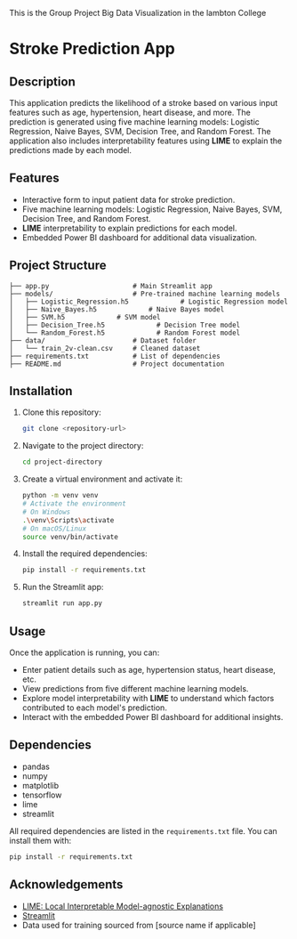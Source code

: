 This is the Group Project Big Data Visualization in the lambton College

# Stroke Prediction App

## Description

This application predicts the likelihood of a stroke based on various input features such as age, hypertension, heart disease, and more. The prediction is generated using five machine learning models: Logistic Regression, Naive Bayes, SVM, Decision Tree, and Random Forest. The application also includes interpretability features using **LIME** to explain the predictions made by each model.

## Features
- Interactive form to input patient data for stroke prediction.
- Five machine learning models: Logistic Regression, Naive Bayes, SVM, Decision Tree, and Random Forest.
- **LIME** interpretability to explain predictions for each model.
- Embedded Power BI dashboard for additional data visualization.

## Project Structure
```
├── app.py                     # Main Streamlit app
├── models/                    # Pre-trained machine learning models
│   ├── Logistic_Regression.h5             # Logistic Regression model
│   ├── Naive_Bayes.h5             # Naive Bayes model
│   ├── SVM.h5             # SVM model
│   ├── Decision_Tree.h5             # Decision Tree model
│   └── Random_Forest.h5             # Random Forest model
├── data/                      # Dataset folder
│   └── train_2v-clean.csv     # Cleaned dataset
├── requirements.txt           # List of dependencies
├── README.md                  # Project documentation
```

## Installation

1. Clone this repository:
   ```bash
   git clone <repository-url>
   ```

2. Navigate to the project directory:
   ```bash
   cd project-directory
   ```

3. Create a virtual environment and activate it:
   ```bash
   python -m venv venv
   # Activate the environment
   # On Windows
   .\venv\Scripts\activate
   # On macOS/Linux
   source venv/bin/activate
   ```

4. Install the required dependencies:
   ```bash
   pip install -r requirements.txt
   ```

5. Run the Streamlit app:
   ```bash
   streamlit run app.py
   ```

## Usage

Once the application is running, you can:
- Enter patient details such as age, hypertension status, heart disease, etc.
- View predictions from five different machine learning models.
- Explore model interpretability with **LIME** to understand which factors contributed to each model's prediction.
- Interact with the embedded Power BI dashboard for additional insights.

## Dependencies

- pandas
- numpy
- matplotlib
- tensorflow
- lime
- streamlit

All required dependencies are listed in the `requirements.txt` file. You can install them with:
```bash
pip install -r requirements.txt
```

## Acknowledgements

- [LIME: Local Interpretable Model-agnostic Explanations](https://github.com/marcotcr/lime)
- [Streamlit](https://www.streamlit.io/)
- Data used for training sourced from [source name if applicable]